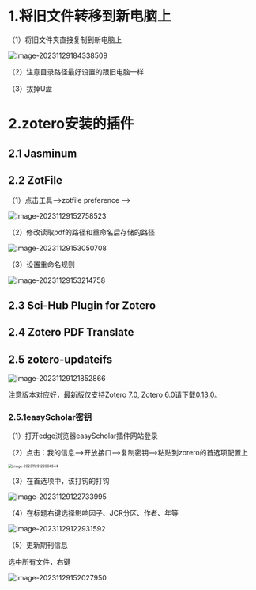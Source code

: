 # 1.将旧文件转移到新电脑上

（1）将旧文件夹直接复制到新电脑上

![image-20231129184338509](assets/image-20231129184338509.png)

（2）注意目录路径最好设置的跟旧电脑一样

（3）拔掉U盘

# 2.zotero安装的插件

## 2.1 Jasminum

## 2.2 ZotFile

（1）点击工具-->zotfile preference -->

![image-20231129152758523](assets/image-20231129152758523.png)

（2）修改读取pdf的路径和重命名后存储的路径

![image-20231129153050708](assets/image-20231129153050708.png)

（3）设置重命名规则

![image-20231129153214758](assets/image-20231129153214758.png)

## 2.3 Sci-Hub Plugin for Zotero

## 2.4 Zotero PDF Translate

## 2.5 zotero-updateifs

![image-20231129121852866](assets/image-20231129121852866.png)

注意版本对应好，最新版仅支持Zotero 7.0, Zotero 6.0请下载[0.13.0](https://github.com/redleafnew/zotero-updateifsE/releases/tag/0.13.0)。

### 2.5.1easyScholar密钥

（1）打开edge浏览器easyScholar插件网站登录

（2）点击：我的信息-->开放接口-->复制密钥-->粘贴到zorero的首选项配置上

<img src="assets/image-20231129122604644.png" alt="image-20231129122604644" style="zoom:50%;" />

（3）在首选项中，该打钩的打钩

![image-20231129122733995](assets/image-20231129122733995.png)

（4）在标题右键选择影响因子、JCR分区、作者、年等

![image-20231129122931592](assets/image-20231129122931592.png)

（5）更新期刊信息

选中所有文件，右键

![image-20231129152027950](assets/image-20231129152027950.png)